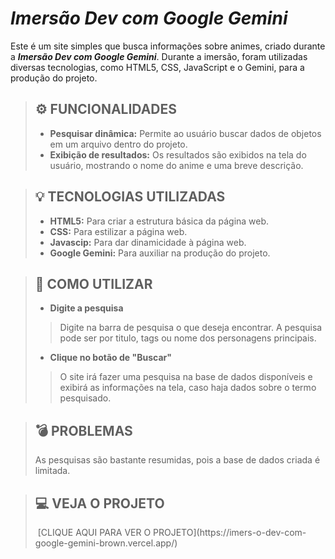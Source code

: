 # *Imersão Dev com Google Gemini*
Este é um site simples que busca informações sobre animes, criado durante a ***Imersão Dev com Google Gemini***. Durante a imersão, foram utilizadas diversas tecnologias, como HTML5, CSS, JavaScript e o Gemini, para a produção do projeto.

> ## ⚙️ FUNCIONALIDADES
> * **Pesquisar dinâmica:** Permite ao usuário buscar dados de objetos em um arquivo dentro do projeto.
> * **Exibição de resultados:** Os resultados são exibidos na tela do usuário, mostrando o nome do anime e uma breve descrição.

> ## 💡 TECNOLOGIAS UTILIZADAS
> * **HTML5:** Para criar a estrutura básica da página web.
> *  **CSS:** Para estilizar a página web.
> *  **Javascip:** Para dar dinamicidade à página web.
> *  **Google Gemini:** Para auxiliar na produção do projeto.

> ## 🔦 COMO UTILIZAR
> * **Digite a pesquisa**
>> Digite na barra de pesquisa o que deseja encontrar. A pesquisa pode ser por titulo, tags ou nome dos personagens principais.
> * **Clique no botão de "Buscar"**
>> O site irá fazer uma pesquisa na base de dados disponíveis e exibirá as informações na tela, caso haja dados sobre o termo pesquisado.

> ## 💣 PROBLEMAS
> As pesquisas são bastante resumidas, pois a base de dados criada é limitada.

> ## 💻 VEJA O PROJETO
> <img src="">
> [CLIQUE AQUI PARA VER O PROJETO](https://imers-o-dev-com-google-gemini-brown.vercel.app/)

